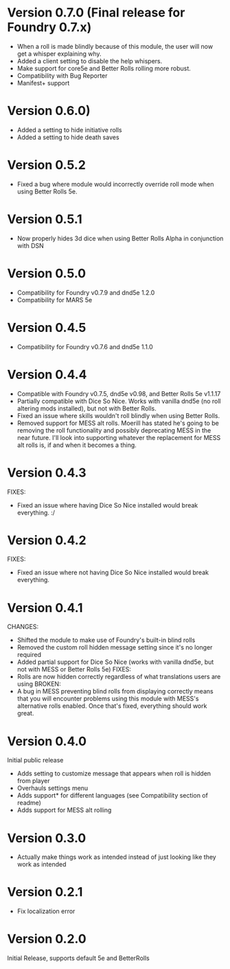 # Version 0.7.0 (Final release for Foundry 0.7.x)
- When a roll is made blindly because of this module, the user will now get a whisper explaining why.
- Added a client setting to disable the help whispers.
- Make support for core5e and Better Rolls rolling more robust.
- Compatibility with Bug Reporter
- Manifest+ support

# Version 0.6.0)
- Added a setting to hide initiative rolls
- Added a setting to hide death saves

# Version 0.5.2
- Fixed a bug where module would incorrectly override roll mode when using Better Rolls 5e.

# Version 0.5.1
- Now properly hides 3d dice when using Better Rolls Alpha in conjunction with DSN

# Version 0.5.0
- Compatibility for Foundry v0.7.9 and dnd5e 1.2.0
- Compatibility for MARS 5e

# Version 0.4.5
- Compatibility for Foundry v0.7.6 and dnd5e 1.1.0

# Version 0.4.4
- Compatible with Foundry v0.7.5, dnd5e v0.98, and Better Rolls 5e v1.1.17
- Partially compatible with Dice So Nice. Works with vanilla dnd5e (no roll altering mods installed), but not with Better Rolls.
- Fixed an issue where skills wouldn't roll blindly when using Better Rolls.
- Removed support for MESS alt rolls. Moerill has stated he's going to be removing the roll functionality and possibly deprecating MESS in the near future. I'll look into supporting whatever the replacement for MESS alt rolls is, if and when it becomes a thing.

# Version 0.4.3
FIXES:
- Fixed an issue where having Dice So Nice installed would break everything. :/

# Version 0.4.2
FIXES:
- Fixed an issue where not having Dice So Nice installed would break everything.

# Version 0.4.1
CHANGES:
- Shifted the module to make use of Foundry's built-in blind rolls
- Removed the custom roll hidden message setting since it's no longer required
- Added partial support for Dice So Nice (works with vanilla dnd5e, but not with MESS or Better Rolls 5e)
FIXES:
- Rolls are now hidden correctly regardless of what translations users are using
BROKEN:
- A bug in MESS preventing blind rolls from displaying correctly means that you will encounter problems using this module with MESS's alternative rolls enabled. Once that's fixed, everything should work great.

# Version 0.4.0
Initial public release
- Adds setting to customize message that appears when roll is hidden from player
- Overhauls settings menu
- Adds support* for different languages (see Compatibility section of readme)
- Adds support for MESS alt rolling

# Version 0.3.0
- Actually make things work as intended instead of just looking like they work as intended

# Version 0.2.1
- Fix localization error

# Version 0.2.0
Initial Release, supports default 5e and BetterRolls
